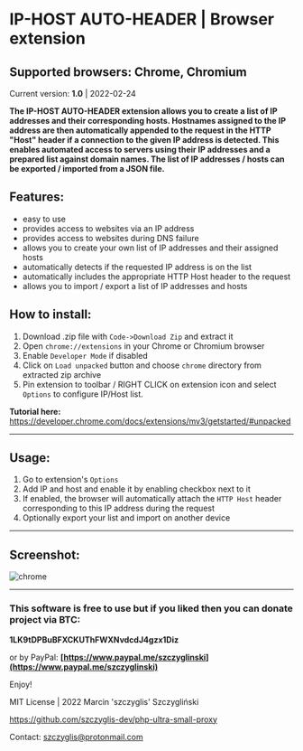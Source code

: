 # IP-HOST AUTO-HEADER | Browser extension
## Supported browsers: Chrome, Chromium

Current version: **1.0** | 2022-02-24

**The IP-HOST AUTO-HEADER extension allows you to create a list of IP addresses and their corresponding hosts.
Hostnames assigned to the IP address are then automatically appended to the request in the HTTP "Host" header if a connection to the given IP address is detected. This enables automated access to servers using their IP addresses and a prepared list against domain names. The list of IP addresses / hosts can be exported / imported from a JSON file.**

## Features:

- easy to use
- provides access to websites via an IP address
- provides access to websites during DNS failure
- allows you to create your own list of IP addresses and their assigned hosts
- automatically detects if the requested IP address is on the list
- automatically includes the appropriate HTTP Host header to the request
- allows you to import / export a list of IP addresses and hosts

## How to install:

1) Download .zip file with `Code->Download Zip` and extract it 
2) Open `chrome://extensions` in your Chrome or Chromium browser
3) Enable `Developer Mode` if disabled
4) Click on `Load unpacked` button and choose `chrome` directory from extracted zip archive
5) Pin extension to toolbar / RIGHT CLICK on extension icon and select `Options` to configure IP/Host list.

**Tutorial here:** https://developer.chrome.com/docs/extensions/mv3/getstarted/#unpacked

---

## Usage:

1) Go to extension's `Options`
2) Add IP and host and enable it by enabling checkbox next to it
3) If enabled, the browser will automatically attach the `HTTP Host` header corresponding to this IP address during the request
4) Optionally export your list and import on another device

---

## Screenshot:

![chrome](https://user-images.githubusercontent.com/61396542/155437076-dd0f28fb-981b-40c8-9cb2-2def2b8588d1.png)

---
 
### This software is free to use but if you liked then you can donate project via BTC: 

**1LK9tDPBuBFXCKUThFWXNvdcdJ4gzx1Diz**

or by PayPal:
 **[https://www.paypal.me/szczyglinski](https://www.paypal.me/szczyglinski)**


Enjoy!

MIT License | 2022 Marcin 'szczyglis' Szczygliński

https://github.com/szczyglis-dev/php-ultra-small-proxy

Contact: szczyglis@protonmail.com
